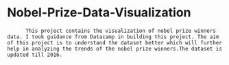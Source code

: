 # Nobel-Prize-Data-Visualization
          This project contains the visualization of nobel prize winners data. I took guidance from Datacamp in building this project. The aim of this project is to understand the dataset better which will further help in analyzing the trends of the nobel prize winners.The dataset is updated till 2016.
         

